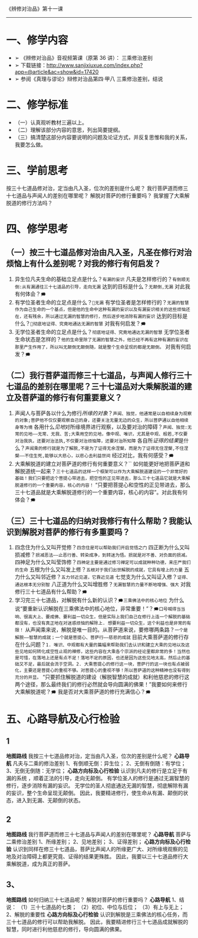 《辨修对治品》第十一课

---

# 一、修学内容

- ➢ 《辨修对治品》音视频第课（原第 36 讲）： 三乘修治差别
- ➢ 下载链接：http://www.sanjixiuxue.com/index.php?app=@article&ac=show&id=17420
- ➢ 参阅《真理与谬论》辩修对治品第四·甲八 三乘修治差别，结说

# 二、修学标准

- （一）认真观听教材三遍以上。
- （二）理解该部分内容的意思，列出简要提纲。
- （三）搞清楚这部分内容要说明的问题及论证方式，并反复思惟和我的关系，我要怎么做。

# 三、学前思考

按三十七道品修对治，定当由凡入圣，位次的差别是什么呢？
我行菩萨道而修三十七道品与声闻人的差别在哪里呢？
解脱对菩萨的修行重要吗？
我掌握了大乘解脱道的修行方法吗？

# 四、修学思考

## （一）按三十七道品修对治由凡入圣，凡圣在修行对治烦恼上有什么差别呢？对我的修行有何启发？

1. 异生位凡夫生命的基础立足点是什么？`有漏的妄识`
   凡夫是怎样修行的？`有倒顺无倒:从有漏通往三十七道品的引导，走向无漏`
   达到的目标是什么？`无颠倒,无漏`
   对此我有何体会？`🗯️`
2. 有学位圣者生命的立足点是什么？`🔼无漏`
   有学位圣者是怎样修行的？`无漏的智慧作为自己生命的一个基点，但是他的生命中这种有漏的妄识以及有漏妄识相关的这些烦恼还在，还有残余，所以通过无漏的智慧的修行，然后逐步地消除有漏的妄识`
   达到的目标是什么？`🔽彻底地证得、究竟地通达无漏的智慧`
   对我有何启发？`🗯️`
3. 无学位圣者生命的立足点是什么？`彻底地证得、究竟地通达无漏的智慧`
   无学位圣者生命状态是怎样的？`他的生命里除了无漏的智慧之外，他已经不再有这种有漏的妄识在那里产生作用了，所以叫无颠倒无颠倒随，就是整个生命呈现的都是无颠倒。`
   对我有何启发？`🗯️`

## （二）我行菩萨道而修三十七道品，与声闻人修行三十七道品的差别在哪里呢？三十七道品对大乘解脱道的建立及菩萨道的修行有何重要意义？

1. 声闻人与菩萨各以什么为修行*所缘的对象*？`声闻、独觉，他通常是以自相续身为观察的对象;菩萨他不仅仅要观察自己的身，还要关注无量无边的众生，所以菩萨通以自他相续身等为境`
   各用什么*见地*对所缘境界进行观察，以及要对治的障碍？`声闻、独觉:无常的见地——无常、无我、苦;大乘用空的见地，像中观、唯识，尤其是中观、般若,不仅要对治我执，还要对治法执,不仅要对治烦恼障，还要对治所知障`
   各自所*证得的结果*是什么？`声闻乘的修行就是为了解脱,不是为了证得无余涅槃，而是为了证得无住涅槃,不住涅槃——不住生死,能够以大悲心，以悲心去利益世间`
   经过对比，我有何感受？`🗯️`
2. 大乘解脱道的建立对菩萨道的修行有何重要意义？`` 如何能更好地把菩萨道和解脱道统一起来？`三十七道品的这样一个框架可以作为大乘解脱道建设的一个非常好的基础！我们只要把这个菩提心带进去，把空性的正见带进去，那么三十七道品它就是大乘解脱道修行的一个重要内容，核心的内容！` “只要把菩提心和空性的正见带进去，那么三十七道品就是大乘解脱道修行的一个重要内容，核心的内容”。对此我有何体会？`🗯️`

## （三）三十七道品的归纳对我修行有什么帮助？我能认识到解脱对菩萨的修行有多重要吗？

1. 四念住为什么又叫开觉修？`四念住是可以帮助我们开启觉悟之门`
   四正断为什么又叫损减修？`损减恶法——止恶行善、转染成净，到转迷为悟。损就是对不善、对负面的损减。`
   四神足为什么又叫莹饰修？`四神足主要是通过修习禅定可以成就种种功德，来庄严我们的生命`
   五根为什么又叫发上修？`五根对于我们出世解脱的成就，它具有增上的力量`
   五力什么又叫邻近修？`五力邻近见道，它靠近见道`
   七觉支为什么又叫证入修？`证得、通达根本无分别智`
   八正道为什么又叫增胜修？`无漏智慧的力量不断地增强、强大`
   对我修行三十七道品有什么帮助？`🗯️`
2. 学习完三十七道品，对解脱有什么新的认识？`🗯️三乘佛法中的核心地位`
   为什么说“要重新认识解脱在三乘佛法中的核心地位，非常重要！”？`🗯️口号喊得当当响、很高大上、要成佛、要利益一切众生，但是实际上我们自己在修行上连一个解脱的基础都没有，也没有真正地在对迷惑烦恼的解除上. 想要利益一切众生，这个利益也是非常的有限！`
   从声闻乘来说，解脱是唯一目的。从菩萨道来说，要修哪两条路？`一个是解脱——智慧的成就；一个就是菩提心、菩萨行——慈悲的成就`
   目前大乘菩萨道的修行存在什么问题？`1. 唯识、中观都有大量的篇幅来帮助我们去认识和建立大乘的见地以及这些见地如何转化成空性止观的禅修，这些内容在大乘各个宗派的经论里都非常的多！当然也是可惜，在落地上还是有点不足！落地不足的原因，也还是因为这些见地太高，然后止的基础又不足，最后就会流于空洞。2. 大乘菩提心的修行这一块，菩萨行的这一块也有点被弱化，主要还是菩提心的重视不够。对菩提心的重视不够！所以菩萨道的这种精神也没有得到充分的开显。`
   “只要抓住解脱道的建设（解脱智慧的成就）和利他慈悲的修行这两个途径，那么最终我们的修行必然就会导向圆满的佛果！”我要如何来修行大乘解脱道呢？`🗯️`
   我是否对大乘菩萨道的修行充满信心？`🗯️`

# 五、心路导航及心行检验

## 1

**地图路线**
我按三十七道品修对治，定当由凡入圣，位次的差别是什么呢？
**心路导航**
凡夫与二乘的修治差别
1、有倒顺无倒：异生位；
2、无倒有倒随：有学位；
3、无倒无倒随：无学位；
**心路方向标及心行检验**
认识到凡夫的修行是立足于有漏的系统 ，顺着正法的引导，走向无颠倒。
有学位圣人的修行是通过无漏智慧的修行，逐步消除有漏的妄识。
无学位的圣人彻底通达无漏的智慧，彻底解除有漏的妄识，整个生命呈现无颠倒。
因此，我要精进修行，使生命从有漏、颠倒的状态，进入到无漏、无颠倒的状态。

## 2

**地图路线**
我行菩萨道而修三十七道品与声闻人的差别在哪里呢？
**心路导航**
菩萨与二乘修治差别
1、所缘差别；
2、见地差别；
3、证得差别；
**心路方向标及心行检验**
认识到同样在修三十七道品，菩萨比声闻人的所缘更广大、对所缘境观察的见地及对治障碍上都更究竟、证得的结果更殊胜。
因此，我要以三十七道品修行大乘解脱道，成为真正的菩萨。

## 3、

**地图路线**
如何归纳三十七道品呢？ 解脱对菩萨的修行重要吗？
**心路导航**
1、结说：
（1）三十七道品的七类；
（2）初位、中位与后位；
（3）有上与无上；
2、解脱的重要性
**心路方向标及心行检验**
认识到解脱是三乘佛法的核心任务，而三十七道品的修行可以帮助我解脱。
因此，我要精进修行三十七道品成就解脱的智慧，同时进行利他慈悲的修行，导向圆满的佛果。
